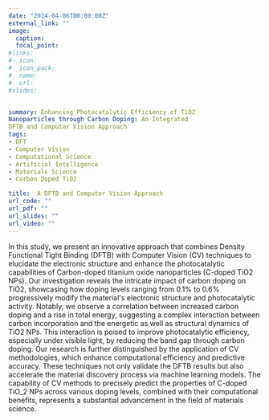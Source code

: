 ```yaml
---
date: "2024-04-06T00:00:00Z"
external_link: ""
image:
  caption: 
  focal_point: 
#links:
#- icon: 
#  icon_pack: 
#  name: 
#  url: 
#slides: 


summary: Enhancing Photocatalytic Efficiency of TiO2
Nanoparticles through Carbon Doping: An Integrated
DFTB and Computer Vision Approach
tags:
- DFT
- Computer Vision
- Computational Science
- Artificial Intelligence
- Materials Science
- Carbon Doped Ti02

title:  A DFTB and Computer Vision Approach
url_code: ""
url_pdf: ""
url_slides: ""
url_video: ""
---
```

In this study, we present an innovative approach that combines Density Functional Tight Binding (DFTB) with Computer Vision (CV) techniques to elucidate the electronic structure and enhance the photocatalytic capabilities of Carbon-doped titanium oxide nanoparticles (C-doped TiO2 NPs). Our investigation reveals the intricate impact of carbon doping on TiO2, showcasing how doping levels ranging from 0.1% to 0.6% progressively modify the material's electronic structure and photocatalytic activity. Notably, we observe a correlation between increased carbon doping and a rise in total energy, suggesting a complex interaction between carbon incorporation and the energetic as well as structural dynamics of TiO2 NPs. This interaction is poised to improve photocatalytic efficiency, especially under visible light, by reducing the band gap through carbon doping. Our research is further distinguished by the application of CV methodologies, which enhance computational efficiency and predictive accuracy. These techniques not only validate the DFTB results but also accelerate the material discovery process via machine learning models. The capability of CV methods to precisely predict the properties of C-doped TiO_2 NPs across various doping levels, combined with their computational benefits, represents a substantial advancement in the field of materials science.